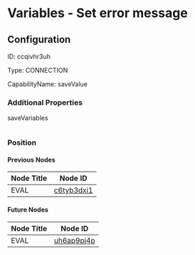 # Variables - Set error message
## Configuration
ID:  ccqivhr3uh

Type: CONNECTION 

CapabilityName: saveValue






### Additional Properties
saveVariables
```
```





### Position

#### Previous Nodes
| Node Title | Node ID |
| :------------- | ------------ |
| EVAL | [c6tyb3dxi1](./c6tyb3dxi1.md) | 
 
 #### Future Nodes
| Node Title | Node ID |
| :------------- | ------------ |
| EVAL |[uh6ap9pj4p](./uh6ap9pj4p.md) | 
